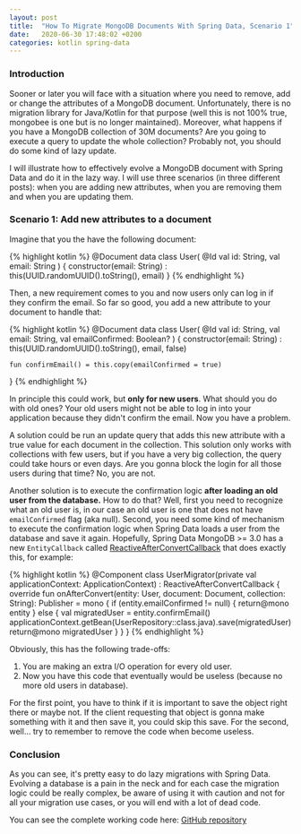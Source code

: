 ```yaml
---
layout: post
title:  "How To Migrate MongoDB Documents With Spring Data, Scenario 1"
date:   2020-06-30 17:48:02 +0200
categories: kotlin spring-data
---
```

### Introduction
Sooner or later you will face with a situation where you need to remove, add or change the attributes of a MongoDB document. 
Unfortunately, there is no migration library for Java/Kotlin for that purpose (well this is not 100% true, mongobee is one 
but is no longer maintained). Moreover, what happens if you have a MongoDB collection of 30M documents? Are you going to execute a query 
to update the whole collection? Probably not, you should do some kind of lazy update.

I will illustrate how to effectively evolve a MongoDB document with Spring Data and do it in the lazy way. I will use 
three scenarios (in three different posts): when you are adding new attributes, when you are removing them and when you are updating them.

### Scenario 1: Add new attributes to a document

Imagine that you the have the following document: 

{% highlight kotlin %}
@Document
data class User(
    @Id
    val id: String,
    val email: String
) {
    constructor(email: String) : this(UUID.randomUUID().toString(), email)
}
{% endhighlight %}

Then, a new requirement comes to you and now users only can log in if they confirm the email. So far so good, you add 
a new attribute to your document to handle that:

{% highlight kotlin %}
@Document
data class User(
    @Id
    val id: String,
    val email: String,
    val emailConfirmed: Boolean?
) {
    constructor(email: String) : this(UUID.randomUUID().toString(), email, false)
    
    fun confirmEmail() = this.copy(emailConfirmed = true)
}
{% endhighlight %}

In principle this could work, but **only for new users**. What should you do with old ones? Your old users might not be 
able to log in into your application because they didn't confirm the email. Now you have a problem. 

A solution could be run an update query that adds this new attribute with a true value for each document in the collection. This solution 
only works with collections with few users, but if you have a very big collection, the query could take hours or even days. 
Are you gonna block the login for all those users during that time? No, you are not. 

Another solution is to execute the confirmation logic **after loading an old user from the database.** How to do that? 
Well, first you need to recognize what an old user is, in our case an old user is one that does not have `emailConfirmed` flag (aka null). 
Second, you need some kind of mechanism to execute the confirmation logic when Spring Data loads a user from the database and save it again. Hopefully, 
Spring Data MongoDB >= 3.0 has a new `EntityCallback` called [ReactiveAfterConvertCallback](https://github.com/spring-projects/spring-data-mongodb/blob/master/spring-data-mongodb/src/main/java/org/springframework/data/mongodb/core/mapping/event/ReactiveAfterConvertCallback.java) 
that does exactly this, for example:

{% highlight kotlin %}
@Component
class UserMigrator(private val applicationContext: ApplicationContext) : ReactiveAfterConvertCallback<User> {
    override fun onAfterConvert(entity: User, document: Document, collection: String): Publisher<User> = mono {
        if (entity.emailConfirmed != null) {
            return@mono entity
        } else {
            val migratedUser = entity.confirmEmail()
            applicationContext.getBean(UserRepository::class.java).save(migratedUser)
            return@mono migratedUser
        }
    }
}
{% endhighlight %}

Obviously, this has the following trade-offs:

1. You are making an extra I/O operation for every old user. 
2. Now you have this code that eventually would be useless (because no more old users in database).

For the first point, you have to think if it is important to save the object right there or maybe not. If the client requesting 
that object is gonna make something with it and then save it, you could skip this save. For the second, well... try to remember 
to remove the code when become useless.

### Conclusion

As you can see, it's pretty easy to do lazy migrations with Spring Data. Evolving a database is a pain in the neck and for 
each case the migration logic could be really complex, be aware of using it with caution and not for all your migration use cases, 
or you will end with a lot of dead code.

You can see the complete working code here: [GitHub repository](https://github.com/soasada/migrate-mongodb-collections-spring-data)